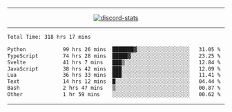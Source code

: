 <a href="https://www.github.com/ripavoid" target="_blank" rel="noreferrer">

-------

<div align='center'>
    <a href='https://discordapp.com/users/825178146797518881'>
        <img align='center' alt='discord-stats' src='https://api.discord-status.me/825178146797518881?nitro&boost=4&gradient=%231e0b1a%2C%23000000%2C%23000000%2C%23160316'></img>
    </a>
</div>

-------

<!--START_SECTION:waka-->

```txt
Total Time: 318 hrs 17 mins

Python            99 hrs 26 mins  ███████▓░░░░░░░░░░░░░░░░░   31.05 %
TypeScript        74 hrs 28 mins  █████▓░░░░░░░░░░░░░░░░░░░   23.25 %
Svelte            41 hrs 7 mins   ███▒░░░░░░░░░░░░░░░░░░░░░   12.84 %
JavaScript        38 hrs 42 mins  ███░░░░░░░░░░░░░░░░░░░░░░   12.09 %
Lua               36 hrs 33 mins  ███░░░░░░░░░░░░░░░░░░░░░░   11.41 %
Text              14 hrs 12 mins  █░░░░░░░░░░░░░░░░░░░░░░░░   04.44 %
Bash              2 hrs 47 mins   ▒░░░░░░░░░░░░░░░░░░░░░░░░   00.87 %
Other             1 hr 59 mins    ░░░░░░░░░░░░░░░░░░░░░░░░░   00.62 %
```

<!--END_SECTION:waka-->

-------
